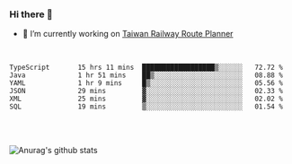 ### Hi there 👋

- 🔭 I’m currently working on [Taiwan Railway Route Planner](https://github.com/Taiwan-Railway-Route-Planner)

<br/>

<!--START_SECTION:waka-->

```text
TypeScript       15 hrs 11 mins  ██████████████████▒░░░░░░   72.72 %
Java             1 hr 51 mins    ██▒░░░░░░░░░░░░░░░░░░░░░░   08.88 %
YAML             1 hr 9 mins     █▒░░░░░░░░░░░░░░░░░░░░░░░   05.56 %
JSON             29 mins         ▓░░░░░░░░░░░░░░░░░░░░░░░░   02.33 %
XML              25 mins         ▓░░░░░░░░░░░░░░░░░░░░░░░░   02.02 %
SQL              19 mins         ▒░░░░░░░░░░░░░░░░░░░░░░░░   01.54 %
```

<!--END_SECTION:waka-->

<br/>
<br/>

![Anurag's github stats](https://github-readme-stats.vercel.app/api?username=DepickereSven&show_icons=true&theme=tokyonight)



<!--
**DepickereSven/DepickereSven** is a ✨ _special_ ✨ repository because its `README.md` (this file) appears on your GitHub profile.

Here are some ideas to get you started:

- 🔭 I’m currently working on ...
- 🌱 I’m currently learning ...
- 👯 I’m looking to collaborate on ...
- 🤔 I’m looking for help with ...
- 💬 Ask me about ...
- 📫 How to reach me: ...
- 😄 Pronouns: ...
- ⚡ Fun fact: ...
-->
